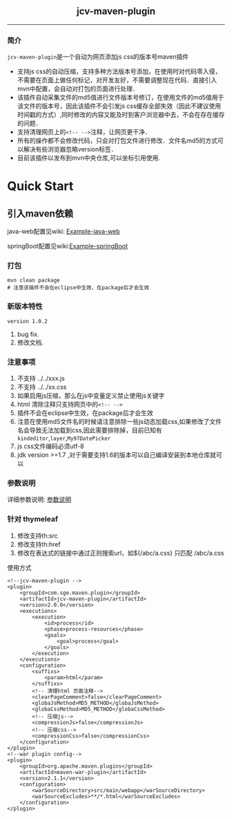 ## <center>jcv-maven-plugin



***

### 简介
`jcv-maven-plugin`是一个自动为网页添加js css的版本号maven插件
 * 支持js css的自动压缩，支持多种方法版本号添加，在使用时对代码零入侵，不需要在页面上做任何标记，对开发友好，不需要调整现在代码．直接引入mvn中配置，会自动对打包的页面进行处理．
 * 该插件自动采集文件的md5值进行文件版本号修订，在使用文件的md5值用于该文件的版本号，因此该插件不会引发js css缓存全部失效（因此不建议使用时间戳的方式）,同时修改的内容又能及时到客户浏览器中去，不会在存在缓存的问题．
 * 支持清理网页上的`<!-- -->`注释，让网页更干净．
 * 所有的操作都不会修改代码，只会对打包文件进行修改．文件名md5的方式可以解决有些浏览器忽略version标签．
 * 目前该插件以发布到mvn中央仓库,可以坐标引用使用.

# Quick Start

## 引入maven依赖
java-web配置见wiki: [Example-java-web](/doc/example_java_web.md "Example-java-web")

springBoot配置见wiki:[Example-springBoot](/doc/example_spring_boot.md "Example-springBoot")

### 打包

```
mvn clean package
# 注意该插件不会在eclipse中生效，在package后才会生效
```

### 新版本特性
`version 1.0.2`
  1. bug fix.
  2. 修改文档.

### 注意事项

1. 不支持 ../../xxx.js
2. 不支持 ../../xx.css
3. 如果启用js压缩，那么在js中变量定义禁止使用js关键字
4. html 清除注释只支持网页中的`<!-- -->`
5. 插件不会在eclipse中生效，在package后才会生效
6. 注意在使用md5文件名的时候请注意排除一些js动态加载css,如果修改了文件名会导致无法加载到css,因此需要排除掉，目前已知有`kindeditor`,`layer`,`My97DatePicker`
7. js css文件编码必须utf-8
8. jdk version >=1.7 ,对于需要支持1.6的版本可以自己编译安装到本地仓库就可以

### 参数说明

详细参数说明: [参数说明](/doc/README_PARAMETER.md "参数说明")


### 针对 thymeleaf
1. 修改支持th:src
2. 修改支持th:href
3. 修改在表达式的链接中通过正则搜索url，如${/abc/a.css} 只匹配 /abc/a.css

使用方式

```
<!--jcv-maven-plugin -->
<plugin>
    <groupId>com.sge.maven.plugin</groupId>
    <artifactId>jcv-maven-plugin</artifactId>
    <version>2.0.0</version>
    <executions>
        <execution>
            <id>process</id>
            <phase>process-resources</phase>
            <goals>
                <goal>process</goal>
            </goals>
        </execution>
    </executions>
    <configuration>
        <suffixs>
            <param>html</param>
        </suffixs>
        <!-- 清理html 页面注释-->
        <clearPageComment>false</clearPageComment>
        <globaJsMethod>MD5_METHOD</globaJsMethod>
        <globaCssMethod>MD5_METHOD</globaCssMethod>
        <!-- 压缩js-->
        <compressionJs>false</compressionJs>
        <!-- 压缩css-->
        <compressionCss>false</compressionCss>
    </configuration>
</plugin>
<!--war plugin config-->
<plugin>
    <groupId>org.apache.maven.plugins</groupId>
    <artifactId>maven-war-plugin</artifactId>
    <version>2.1.1</version>
    <configuration>
        <warSourceDirectory>src/main/webapp</warSourceDirectory>
        <warSourceExcludes>**/*.html</warSourceExcludes>
    </configuration>
</plugin>
```
